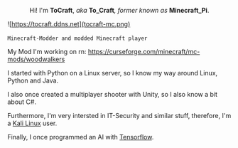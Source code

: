 <p align=center>Hi! I'm <b>ToCraft</b>, <i>aka</i> <b>To_Craft</b><i>, former known as </i><b>Minecraft_Pi</b>.</p>

![https://tocraft.ddns.net](tocraft-mc.png)

`Minecraft-Modder and modded Minecraft player`

My Mod I'm working on rn: https://curseforge.com/minecraft/mc-mods/woodwalkers

I started with Python on a Linux server, so I know my way around Linux, Python and Java.

I also once created a multiplayer shooter with Unity, so I also know a bit about C#.

Furthermore, I'm very intersted in IT-Security and similar stuff, therefore, I'm a [Kali Linux](https://www.kali.org/) user.

Finally, I once programmed an AI with [Tensorflow](https://www.tensorflow.org/).
